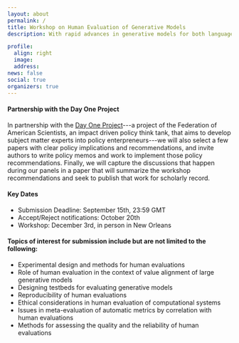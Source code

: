 ```yaml
---
layout: about
permalink: /
title: Workshop on Human Evaluation of Generative Models
description: With rapid advances in generative models for both language and vision modalities, such as GPT-3, DALL-E, CLIP, and OPT, human evaluation of these systems is critical to ensure that they are meaningful, reliable, and aligned with the values of those who need them. These human evaluations are often trusted as indicators of whether models are safe enough to deploy, so it is important that these evaluations themselves are reliable. Several applications relying on these models have since emerged. Aside from the private sector, even governments are increasingly using generative models such as chatbots to better serve their citizens. However, the community also faces a lack of clarity around how to best conduct human evaluations (and what to even evaluate for). It is thus unclear whether prior established practices are sufficient given the socio-technical challenges posed by these systems. Recognizing the successes and socio-technical challenges associated with these technologies, this workshop aims to bring together researchers, practitioners, policy thinkers and implementers, and philanthropic funders to discuss major challenges, outline recent advances, and facilitate future research in these areas. 

profile:
  align: right
  image: 
  address: 
news: false
social: true
organizers: true
---
```


#### Partnership with the Day One Project
In partnership with the [Day One Project](https://dayoneproject.org)---a project of the Federation of American Scientists, an impact driven policy think tank, that aims to develop subject matter experts into policy enterpreneurs---we will also select a few papers with clear policy implications and recommendations, and invite authors to write policy memos and work to implement those policy recommendations. Finally, we will capture the discussions that happen during our panels in a paper that will summarize the workshop recommendations and seek to publish that work for scholarly record.

#### Key Dates 

* Submission Deadline: September 15th, 23:59 GMT
* Accept/Reject notifications: October 20th
* Workshop: December 3rd, in person in New Orleans

#### Topics of interest for submission include but are not limited to the following:

- Experimental design and methods for human evaluations
- Role of human evaluation in the context of value alignment of large generative models
- Designing testbeds for evaluating generative models
- Reproducibility of human evaluations
- Ethical considerations in human evaluation of computational systems
- Issues in meta-evaluation of automatic metrics by correlation with human evaluations
- Methods for assessing the quality and the reliability of human evaluations
  




<div style="line-height:40%;">
    <br>
</div>

